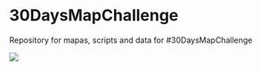 # 30DaysMapChallenge
Repository for mapas, scripts and data for #30DaysMapChallenge

![]("./figures/figure1.jpeg")
